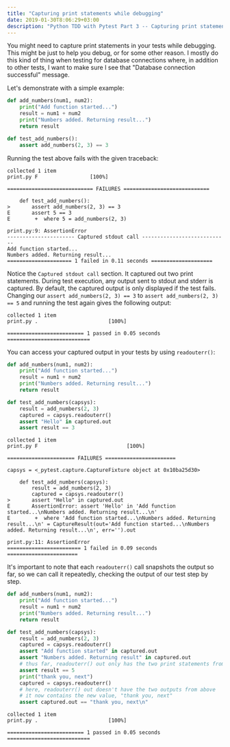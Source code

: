 ```yaml
---
title: "Capturing print statements while debugging"
date: 2019-01-30T8:06:29+03:00
description: "Python TDD with Pytest Part 3 -- Capturing print statements while debugging"
---
```


You might need to capture print statements in your tests while debugging. This might be just to help you debug, or for some other reason. I mostly do this kind of thing when testing for database connections where, in addition to other tests, I want to make sure I see that "Database connection successful" message.

Let's demonstrate with a simple example:

```python
def add_numbers(num1, num2):
    print("Add function started...")
    result = num1 + num2
    print("Numbers added. Returning result...")
    return result

def test_add_numbers():
    assert add_numbers(2, 3) == 3
```

Running the test above fails with the given traceback:

```shell
collected 1 item
print.py F                 [100%]

============================ FAILURES ============================

    def test_add_numbers():
>       assert add_numbers(2, 3) == 3
E       assert 5 == 3
E        +  where 5 = add_numbers(2, 3)

print.py:9: AssertionError
---------------------- Captured stdout call ----------------------------
Add function started...
Numbers added. Returning result...
===================== 1 failed in 0.11 seconds ====================
```

Notice the `Captured stdout call` section. It captured out two print statements. During test execution, any output sent to stdout and stderr is captured. By default, the captured output is only displayed if the test fails. Changing our `assert add_numbers(2, 3) == 3` to `assert add_numbers(2, 3) == 5` and running the test again gives the following output:

```shell
collected 1 item
print.py .                       [100%]

========================= 1 passed in 0.05 seconds ===========================
```

You can access your captured output in your tests by using `readouterr()`:

```python
def add_numbers(num1, num2):
    print("Add function started...")
    result = num1 + num2
    print("Numbers added. Returning result...")
    return result

def test_add_numbers(capsys):
    result = add_numbers(2, 3)
    captured = capsys.readouterr()
    assert "Hello" in captured.out
    assert result == 3
```

```shell
collected 1 item
print.py F                             [100%]

====================== FAILURES =======================

capsys = <_pytest.capture.CaptureFixture object at 0x10ba25d30>

    def test_add_numbers(capsys):
        result = add_numbers(2, 3)
        captured = capsys.readouterr()
>       assert "Hello" in captured.out
E       AssertionError: assert 'Hello' in 'Add function started...\nNumbers added. Returning result...\n'
E        +  where 'Add function started...\nNumbers added. Returning result...\n' = CaptureResult(out='Add function started...\nNumbers added. Returning result...\n', err='').out

print.py:11: AssertionError
======================== 1 failed in 0.09 seconds =======================
```

It's important to note that each `readouterr()` call snapshots the output so far, so we can call it repeatedly, checking the output of our test step by step.

```python
def add_numbers(num1, num2):
    print("Add function started...")
    result = num1 + num2
    print("Numbers added. Returning result...")
    return result

def test_add_numbers(capsys):
    result = add_numbers(2, 3)
    captured = capsys.readouterr()
    assert "Add function started" in captured.out
    assert "Numbers added. Returning result" in captured.out
    # thus far, readouterr() out only has the two print statements from the add_numbers function
    assert result == 5
    print("thank you, next")
    captured = capsys.readouterr()
    # here, readouterr() out doesn't have the two outputs from above
    # it now contains the new value, "thank you, next"
    assert captured.out == "thank you, next\n"
```

```shell
collected 1 item
print.py .                       [100%]

========================= 1 passed in 0.05 seconds ===========================
```
